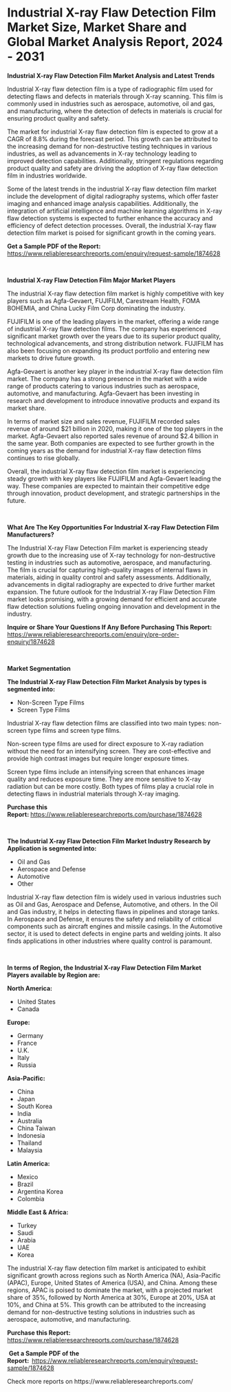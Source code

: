 <p><h1>Industrial X-ray Flaw Detection Film Market Size, Market Share and Global Market Analysis Report, 2024 - 2031</h1></p><p><strong>Industrial X-ray Flaw Detection Film Market Analysis and Latest Trends</strong></p>
<p><p>Industrial X-ray flaw detection film is a type of radiographic film used for detecting flaws and defects in materials through X-ray scanning. This film is commonly used in industries such as aerospace, automotive, oil and gas, and manufacturing, where the detection of defects in materials is crucial for ensuring product quality and safety.</p><p>The market for industrial X-ray flaw detection film is expected to grow at a CAGR of 8.8% during the forecast period. This growth can be attributed to the increasing demand for non-destructive testing techniques in various industries, as well as advancements in X-ray technology leading to improved detection capabilities. Additionally, stringent regulations regarding product quality and safety are driving the adoption of X-ray flaw detection film in industries worldwide.</p><p>Some of the latest trends in the industrial X-ray flaw detection film market include the development of digital radiography systems, which offer faster imaging and enhanced image analysis capabilities. Additionally, the integration of artificial intelligence and machine learning algorithms in X-ray flaw detection systems is expected to further enhance the accuracy and efficiency of defect detection processes. Overall, the industrial X-ray flaw detection film market is poised for significant growth in the coming years.</p></p>
<p><strong>Get a Sample PDF of the Report:&nbsp;</strong> <a href="https://www.reliableresearchreports.com/enquiry/request-sample/1874628">https://www.reliableresearchreports.com/enquiry/request-sample/1874628</a></p>
<p>&nbsp;</p>
<p><strong>Industrial X-ray Flaw Detection Film Major Market Players</strong></p>
<p><p>The industrial X-ray flaw detection film market is highly competitive with key players such as Agfa-Gevaert, FUJIFILM, Carestream Health, FOMA BOHEMIA, and China Lucky Film Corp dominating the industry. </p><p>FUJIFILM is one of the leading players in the market, offering a wide range of industrial X-ray flaw detection films. The company has experienced significant market growth over the years due to its superior product quality, technological advancements, and strong distribution network. FUJIFILM has also been focusing on expanding its product portfolio and entering new markets to drive future growth.</p><p>Agfa-Gevaert is another key player in the industrial X-ray flaw detection film market. The company has a strong presence in the market with a wide range of products catering to various industries such as aerospace, automotive, and manufacturing. Agfa-Gevaert has been investing in research and development to introduce innovative products and expand its market share. </p><p>In terms of market size and sales revenue, FUJIFILM recorded sales revenue of around $21 billion in 2020, making it one of the top players in the market. Agfa-Gevaert also reported sales revenue of around $2.4 billion in the same year. Both companies are expected to see further growth in the coming years as the demand for industrial X-ray flaw detection films continues to rise globally.</p><p>Overall, the industrial X-ray flaw detection film market is experiencing steady growth with key players like FUJIFILM and Agfa-Gevaert leading the way. These companies are expected to maintain their competitive edge through innovation, product development, and strategic partnerships in the future.</p></p>
<p>&nbsp;</p>
<p><strong>What Are The Key Opportunities For Industrial X-ray Flaw Detection Film Manufacturers?</strong></p>
<p><p>The Industrial X-ray Flaw Detection Film market is experiencing steady growth due to the increasing use of X-ray technology for non-destructive testing in industries such as automotive, aerospace, and manufacturing. The film is crucial for capturing high-quality images of internal flaws in materials, aiding in quality control and safety assessments. Additionally, advancements in digital radiography are expected to drive further market expansion. The future outlook for the Industrial X-ray Flaw Detection Film market looks promising, with a growing demand for efficient and accurate flaw detection solutions fueling ongoing innovation and development in the industry.</p></p>
<p><strong>Inquire or Share Your Questions If Any Before Purchasing This Report:</strong> <a href="https://www.reliableresearchreports.com/enquiry/pre-order-enquiry/1874628">https://www.reliableresearchreports.com/enquiry/pre-order-enquiry/1874628</a></p>
<p>&nbsp;</p>
<p><strong>Market Segmentation</strong></p>
<p><strong>The Industrial X-ray Flaw Detection Film Market Analysis by types is segmented into:</strong></p>
<p><ul><li>Non-Screen Type Films</li><li>Screen Type Films</li></ul></p>
<p><p>Industrial X-ray flaw detection films are classified into two main types: non-screen type films and screen type films. </p><p>Non-screen type films are used for direct exposure to X-ray radiation without the need for an intensifying screen. They are cost-effective and provide high contrast images but require longer exposure times. </p><p>Screen type films include an intensifying screen that enhances image quality and reduces exposure time. They are more sensitive to X-ray radiation but can be more costly. Both types of films play a crucial role in detecting flaws in industrial materials through X-ray imaging.</p></p>
<p><strong>Purchase this Report:&nbsp;</strong><a href="https://www.reliableresearchreports.com/purchase/1874628">https://www.reliableresearchreports.com/purchase/1874628</a></p>
<p>&nbsp;</p>
<p><strong>The Industrial X-ray Flaw Detection Film Market Industry Research by Application is segmented into:</strong></p>
<p><ul><li>Oil and Gas</li><li>Aerospace and Defense</li><li>Automotive</li><li>Other</li></ul></p>
<p><p>Industrial X-ray flaw detection film is widely used in various industries such as Oil and Gas, Aerospace and Defense, Automotive, and others. In the Oil and Gas industry, it helps in detecting flaws in pipelines and storage tanks. In Aerospace and Defense, it ensures the safety and reliability of critical components such as aircraft engines and missile casings. In the Automotive sector, it is used to detect defects in engine parts and welding joints. It also finds applications in other industries where quality control is paramount.</p></p>
<p>&nbsp;</p>
<p><strong>In terms of Region, the Industrial X-ray Flaw Detection Film Market Players available by Region are:</strong></p>
<p>
    <p> <strong> North America: </strong>
        <ul>
            <li>United States</li>
            <li>Canada</li>
        </ul>
        </p> 
    <p> <strong> Europe: </strong>
        <ul>
            <li>Germany</li>
            <li>France</li>
            <li>U.K.</li>
            <li>Italy</li>
            <li>Russia</li>
        </ul>
        </p> 
    <p> <strong> Asia-Pacific: </strong>
        <ul>
            <li>China</li>
            <li>Japan</li>
            <li>South Korea</li>
            <li>India</li>
            <li>Australia</li>
            <li>China Taiwan</li>
            <li>Indonesia</li>
            <li>Thailand</li>
            <li>Malaysia</li>
        </ul>
        </p> 
    <p> <strong> Latin America: </strong>
        <ul>
            <li>Mexico</li>
            <li>Brazil</li>
            <li>Argentina Korea</li>
            <li>Colombia</li>
        </ul>
        </p> 
    <p> <strong> Middle East & Africa: </strong>
        <ul>
            <li>Turkey</li>
            <li>Saudi</li>
            <li>Arabia</li>
            <li>UAE</li>
            <li>Korea</li>
        </ul>
    </p>
    </p>
<p><p>The industrial X-ray flaw detection film market is anticipated to exhibit significant growth across regions such as North America (NA), Asia-Pacific (APAC), Europe, United States of America (USA), and China. Among these regions, APAC is poised to dominate the market, with a projected market share of 35%, followed by North America at 30%, Europe at 20%, USA at 10%, and China at 5%. This growth can be attributed to the increasing demand for non-destructive testing solutions in industries such as aerospace, automotive, and manufacturing.</p></p>
<p><strong>Purchase this Report: </strong><a href="https://www.reliableresearchreports.com/purchase/1874628">https://www.reliableresearchreports.com/purchase/1874628</a></p>
<p>&nbsp;<strong>Get a Sample PDF of the Report:&nbsp;&nbsp;</strong><a href="https://www.reliableresearchreports.com/enquiry/request-sample/1874628">https://www.reliableresearchreports.com/enquiry/request-sample/1874628</a></p>
<p><strong></strong></p>
<p>Check more reports on https://www.reliableresearchreports.com/</p>